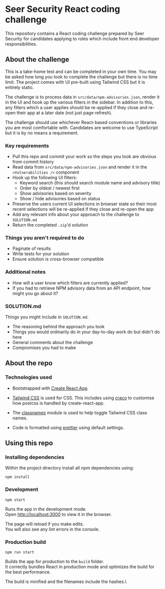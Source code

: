 # Seer Security React coding challenge

This repository contains a React coding challenge prepared by Seer Security for candidates applying to roles which include front end developer responsibilities.

## About the challenge

This is a take-home test and can be completed in your own time. You may be asked how long you took to complete the challenge but there is no time limit. The project comes with UI pre-built using Tailwind CSS but it is entirely static.

The challenge is to process data in `src/data/npm-advisories.json`, render it in the UI and hook up the various filters in the sidebar. In addition to this, any filters which a user applies should be re-applied if they close and re-open their app at a later date (not just page refresh).

The challenge should use whichever React-based conventions or libraries you are most comfortable with. Candidates are welcome to use TypeScript but it is by no means a requirement.

### Key requirements

* Pull this repo and commit your work so the steps you took are obvious from commit history
* Read data from `src/data/npm-advisories.json` and render it in the `<Vulnerabilities />` component
* Hook up the following UI filters:
  * Keyword search (this should search module name and advisory title)
  * Order by oldest / newest first
  * Show advisories based on severity
  * Show / hide advisories based on status
* Preserve the users current UI selections in browser state so their most recent selections will be re-applied if they close and re-open the app
* Add any relevant info about your approach to the challenge to `SOLUTION.md`
* Return the completed `.zip`'d solution

### Things you aren't required to do

- Paginate of results
- Write tests for your solution
- Ensure solution is cross-browser compatible

### Additional notes

- How will a user know which filters are currently applied?
- If you had to retrieve NPM advisory data from an API endpoint, how might you go about it?

### SOLUTION.md

Things you might include in `SOLUTION.md`:

- The reasoning behind the approach you took
- Things you would ordinarily do in your day-to-day work do but didn't do here
- General comments about the challenge
- Compromises you had to make


## About the repo

### Technologies used

- Bootstrapped with [Create React App](https://github.com/facebook/create-react-app).

- [Tailwind CSS](https://tailwindcss.com/docs) is used for CSS. This includes using [craco](https://github.com/gsoft-inc/craco) to customise how postcss is handled by create-react-app.

- The [classnames](https://www.npmjs.com/package/classnames) module is used to help toggle Tailwind CSS class names.

- Code is formatted using [prettier](https://prettier.io/) using default settings.

## Using this repo

### Installing dependencies

Within the project directory install all npm dependencies using:

`npm install`

### Development

`npm start`

Runs the app in the development mode.\
Open [http://localhost:3000](http://localhost:3000) to view it in the browser.

The page will reload if you make edits.\
You will also see any lint errors in the console.

### Production build

`npm run start`

Builds the app for production to the `build` folder.\
It correctly bundles React in production mode and optimizes the build for the best performance.

The build is minified and the filenames include the hashes.\